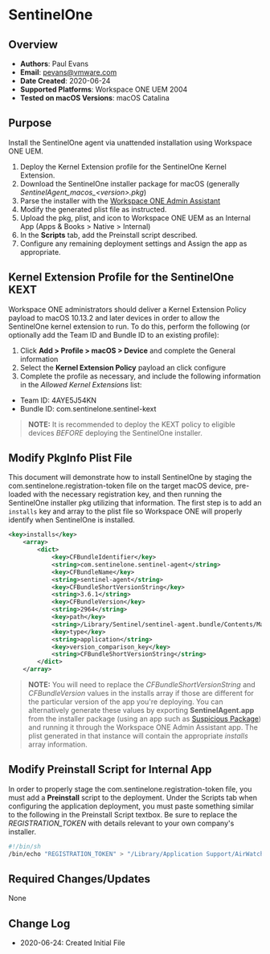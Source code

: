# SentinelOne

## Overview

- **Authors**: Paul Evans
- **Email**: pevans@vmware.com
- **Date Created**: 2020-06-24
- **Supported Platforms**: Workspace ONE UEM 2004
- **Tested on macOS Versions**: macOS Catalina

## Purpose

Install the SentinelOne agent via unattended installation using Workspace ONE UEM.

1) Deploy the Kernel Extension profile for the SentinelOne Kernel Extension.
2) Download the SentinelOne installer package for macOS (generally *SentinelAgent\_macos\_\<version\>.pkg*)
3) Parse the installer with the [Workspace ONE Admin Assistant](https://awagent.com/AdminAssistant/VMwareAirWatchAdminAssistant.dmg)
4) Modify the generated plist file as instructed.
5) Upload the pkg, plist, and icon to Workspace ONE UEM as an Internal App (Apps & Books > Native > Internal)
6) In the __Scripts__ tab, add the Preinstall script described.
7) Configure any remaining deployment settings and Assign the app as appropriate.

## Kernel Extension Profile for the SentinelOne KEXT

Workspace ONE administrators should deliver a Kernel Extension Policy payload to macOS 10.13.2 and later devices in order to allow the SentinelOne kernel extension to run.  To do this, perform the following (or optionally add the Team ID and Bundle ID to an existing profile):

1) Click **Add > Profile > macOS > Device** and complete the General information
2) Select the **Kernel Extension Policy** payload an click configure
3) Complete the profile as necessary, and include the following information in the *Allowed Kernel Extensions* list:
  * Team ID: 4AYE5J54KN
  * Bundle ID: com.sentinelone.sentinel-kext

> **NOTE:** It is recommended to deploy the KEXT policy to eligible devices *BEFORE* deploying the SentinelOne installer.

## Modify PkgInfo Plist File

This document will demonstrate how to install SentinelOne by staging the com.sentinelone.registration-token file on the target macOS device, pre-loaded with the necessary registration key, and then running the SentinelOne installer pkg utilizing that information.  The first step is to add an ```installs``` key and array to the plist file so Workspace ONE will properly identify when SentinelOne is installed.

```XML
<key>installs</key>
	<array>
		<dict>
			<key>CFBundleIdentifier</key>
			<string>com.sentinelone.sentinel-agent</string>
			<key>CFBundleName</key>
			<string>sentinel-agent</string>
			<key>CFBundleShortVersionString</key>
			<string>3.6.1</string>
			<key>CFBundleVersion</key>
			<string>2964</string>
			<key>path</key>
			<string>/Library/Sentinel/sentinel-agent.bundle/Contents/MacOS/SentinelAgent.app/</string>
			<key>type</key>
			<string>application</string>
			<key>version_comparison_key</key>
			<string>CFBundleShortVersionString</string>
		</dict>
	</array>
```

> **NOTE:** You will need to replace the *CFBundleShortVersionString* and *CFBundleVersion* values in the installs array if those are different for the particular version of the app you're deploying.  You can alternatively generate these values by exporting **SentinelAgent.app** from the installer package (using an app such as [Suspicious Package](https://mothersruin.com/software/SuspiciousPackage/)) and running it through the Workspace ONE Admin Assistant app.  The plist generated in that instance will contain the appropriate *installs* array information.

## Modify Preinstall Script for Internal App

In order to properly stage the com.sentinelone.registration-token file, you must add a **Preinstall** script to the deployment. Under the Scripts tab when configuring the application deployment, you must paste something similar to the following in the Preinstall Script textbox. Be sure to replace the *REGISTRATION_TOKEN* with details relevant to your own company's installer.

```BASH
#!/bin/sh
/bin/echo "REGISTRATION_TOKEN" > "/Library/Application Support/AirWatch/Data/Munki/Managed Installs/Cache/com.sentinelone.registration-token"
```

## Required Changes/Updates

None

## Change Log

- 2020-06-24: Created Initial File
